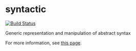 syntactic
=========

[![Build Status](https://travis-ci.org/emilaxelsson/syntactic.png)](https://travis-ci.org/emilaxelsson/syntactic)

Generic representation and manipulation of abstract syntax

For more information, see [this page](http://hackage.haskell.org/package/syntactic).
